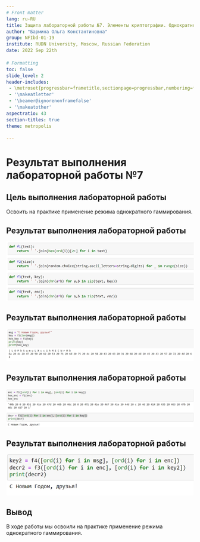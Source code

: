 ```yaml
---
# Front matter
lang: ru-RU
title: Защита лабораторной работы №7. Элементы криптографии. Однократное гаммирование
author: "Бармина Ольга Константиновна"
group: NFIbd-01-19
institute: RUDN University, Moscow, Russian Federation
date: 2022 Sep 22th

# Formatting
toc: false
slide_level: 2
header-includes: 
 - \metroset{progressbar=frametitle,sectionpage=progressbar,numbering=fraction}
 - '\makeatletter'
 - '\beamer@ignorenonframefalse'
 - '\makeatother'
aspectratio: 43
section-titles: true
theme: metropolis

---
```


# Результат выполнения лабораторной работы №7

## Цель выполнения лабораторной работы 

Освоить на практике применение режима однократного гаммирования.

## Результат выполнения лабораторной работы

![рис 1. функции](images/2.jpg)

## Результат выполнения лабораторной работы

![рис 2. задание ключа](images/3.jpg)

## Результат выполнения лабораторной работы

![рис 3. зашифрованный текст](images/4.jpg)

## Результат выполнения лабораторной работы

![рис 4. расшифрованный текст](images/5.jpg)

## Вывод 

В ходе работы мы освоили на практике применение режима однократного гаммирования.